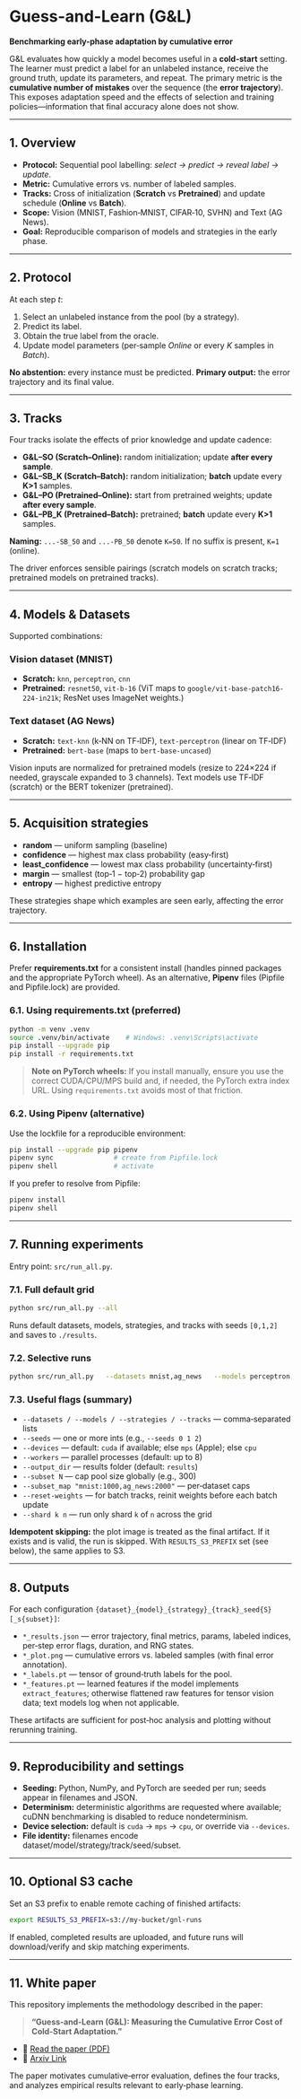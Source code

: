 # Guess-and-Learn (G&L)
**Benchmarking early-phase adaptation by cumulative error**

G&L evaluates how quickly a model becomes useful in a **cold-start** setting. The learner
must predict a label for an unlabeled instance, receive the ground truth, update its
parameters, and repeat. The primary metric is the **cumulative number of mistakes**
over the sequence (the **error trajectory**). This exposes adaptation speed and the
effects of selection and training policies—information that final accuracy alone does not show.

---

## 1. Overview
- **Protocol:** Sequential pool labelling: _select → predict → reveal label → update_.
- **Metric:** Cumulative errors vs. number of labeled samples.
- **Tracks:** Cross of initialization (**Scratch** vs **Pretrained**) and update schedule
  (**Online** vs **Batch**).
- **Scope:** Vision (MNIST, Fashion‑MNIST, CIFAR‑10, SVHN) and Text (AG News).
- **Goal:** Reproducible comparison of models and strategies in the early phase.

---

## 2. Protocol
At each step _t_:
1) Select an unlabeled instance from the pool (by a strategy).
2) Predict its label.
3) Obtain the true label from the oracle.
4) Update model parameters (per‑sample _Online_ or every _K_ samples in _Batch_).

**No abstention:** every instance must be predicted.
**Primary output:** the error trajectory and its final value.

---

## 3. Tracks
Four tracks isolate the effects of prior knowledge and update cadence:

- **G&L–SO (Scratch–Online):** random initialization; update **after every sample**.
- **G&L–SB_K (Scratch–Batch):** random initialization; **batch** update every **K>1** samples.
- **G&L–PO (Pretrained–Online):** start from pretrained weights; update **after every sample**.
- **G&L–PB_K (Pretrained–Batch):** pretrained; **batch** update every **K>1** samples.

**Naming:** `...-SB_50` and `...-PB_50` denote `K=50`. If no suffix is present, `K=1` (online).

The driver enforces sensible pairings (scratch models on scratch tracks; pretrained models on
pretrained tracks).

---

## 4. Models & Datasets
Supported combinations:

### Vision dataset (MNIST)
- **Scratch:** `knn`, `perceptron`, `cnn`
- **Pretrained:** `resnet50`, `vit-b-16`
  (ViT maps to `google/vit-base-patch16-224-in21k`; ResNet uses ImageNet weights.)

### Text dataset (AG News)
- **Scratch:** `text-knn` (k‑NN on TF‑IDF), `text-perceptron` (linear on TF‑IDF)
- **Pretrained:** `bert-base` (maps to `bert-base-uncased`)

Vision inputs are normalized for pretrained models (resize to 224×224 if needed, grayscale
expanded to 3 channels). Text models use TF‑IDF (scratch) or the BERT tokenizer (pretrained).

---

## 5. Acquisition strategies
- **random** — uniform sampling (baseline)
- **confidence** — highest max class probability (easy‑first)
- **least_confidence** — lowest max class probability (uncertainty‑first)
- **margin** — smallest (top‑1 − top‑2) probability gap
- **entropy** — highest predictive entropy

These strategies shape which examples are seen early, affecting the error trajectory.

---

## 6. Installation
Prefer **requirements.txt** for a consistent install (handles pinned packages and the
appropriate PyTorch wheel). As an alternative, **Pipenv** files (Pipfile and Pipfile.lock) are
provided.

### 6.1. Using requirements.txt (preferred)
```bash
python -m venv .venv
source .venv/bin/activate    # Windows: .venv\Scripts\activate
pip install --upgrade pip
pip install -r requirements.txt
```
> **Note on PyTorch wheels:** If you install manually, ensure you use the correct
> CUDA/CPU/MPS build and, if needed, the PyTorch extra index URL. Using
> `requirements.txt` avoids most of that friction.

### 6.2. Using Pipenv (alternative)
Use the lockfile for a reproducible environment:
```bash
pip install --upgrade pip pipenv
pipenv sync               # create from Pipfile.lock
pipenv shell              # activate
```
If you prefer to resolve from Pipfile:
```bash
pipenv install
pipenv shell
```

---

## 7. Running experiments
Entry point: `src/run_all.py`.

### 7.1. Full default grid
```bash
python src/run_all.py --all
```
Runs default datasets, models, strategies, and tracks with seeds `[0,1,2]` and saves to `./results`.

### 7.2. Selective runs
```bash
python src/run_all.py   --datasets mnist,ag_news   --models perceptron,cnn,bert-base   --strategies random,entropy   --tracks G&L-SO,G&L-SB_50,G&L-PB_50   --seeds 0 1 2   --output_dir results/exp1
```

### 7.3. Useful flags (summary)
- `--datasets / --models / --strategies / --tracks` — comma‑separated lists
- `--seeds` — one or more ints (e.g., `--seeds 0 1 2`)
- `--devices` — default: `cuda` if available; else `mps` (Apple); else `cpu`
- `--workers` — parallel processes (default: up to 8)
- `--output_dir` — results folder (default: `results`)
- `--subset N` — cap pool size globally (e.g., 300)
- `--subset_map "mnist:1000,ag_news:2000"` — per‑dataset caps
- `--reset-weights` — for batch tracks, reinit weights before each batch update
- `--shard k n` — run only shard `k` of `n` across the grid

**Idempotent skipping:** the plot image is treated as the final artifact. If it exists and is
valid, the run is skipped. With `RESULTS_S3_PREFIX` set (see below), the same applies to S3.

---

## 8. Outputs
For each configuration `{dataset}_{model}_{strategy}_{track}_seed{S}[_s{subset}]`:
- `*_results.json` — error trajectory, final metrics, params, labeled indices, per‑step
  error flags, duration, and RNG states.
- `*_plot.png` — cumulative errors vs. labeled samples (with final error annotation).
- `*_labels.pt` — tensor of ground‑truth labels for the pool.
- `*_features.pt` — learned features if the model implements `extract_features`;
  otherwise flattened raw features for tensor vision data; text models log when not applicable.

These artifacts are sufficient for post‑hoc analysis and plotting without rerunning training.

---

## 9. Reproducibility and settings
- **Seeding:** Python, NumPy, and PyTorch are seeded per run; seeds appear in filenames
  and JSON.
- **Determinism:** deterministic algorithms are requested where available; cuDNN
  benchmarking is disabled to reduce nondeterminism.
- **Device selection:** default is `cuda` → `mps` → `cpu`, or override via `--devices`.
- **File identity:** filenames encode dataset/model/strategy/track/seed/subset.

---

## 10. Optional S3 cache
Set an S3 prefix to enable remote caching of finished artifacts:
```bash
export RESULTS_S3_PREFIX=s3://my-bucket/gnl-runs
```
If enabled, completed results are uploaded, and future runs will download/verify and skip
matching experiments.

---

## 11. White paper
This repository implements the methodology described in the paper:

> **“Guess‑and‑Learn (G&L): Measuring the Cumulative Error Cost of Cold‑Start Adaptation.”**

- 📄 [Read the paper (PDF)](docs/2508.21270v1.pdf)
- 📄 [Arxiv Link](https://arxiv.org/abs/2508.21270)

 The paper motivates cumulative‑error evaluation,
defines the four tracks, and analyzes empirical results relevant to early‑phase learning.
